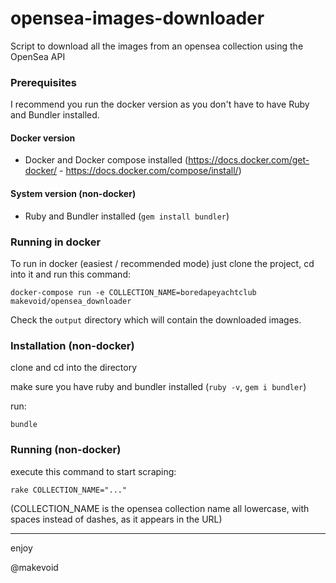 # opensea-images-downloader

Script to download all the images from an opensea collection using the OpenSea API

### Prerequisites

I recommend you run the docker version as you don't have to have Ruby and Bundler installed.

#### Docker version

- Docker and Docker compose installed (https://docs.docker.com/get-docker/ - https://docs.docker.com/compose/install/)

#### System version (non-docker)

- Ruby and Bundler installed (`gem install bundler`)


### Running in docker

To run in docker (easiest / recommended mode) just clone the project, cd into it and run this command:

    docker-compose run -e COLLECTION_NAME=boredapeyachtclub makevoid/opensea_downloader

Check the `output` directory which will contain the downloaded images.


### Installation (non-docker)

clone and cd into the directory

make sure you have ruby and bundler installed (`ruby -v`, `gem i bundler`)

run:

    bundle

### Running (non-docker)

execute this command to start scraping:

    rake COLLECTION_NAME="..."


(COLLECTION_NAME is the opensea collection name all lowercase, with spaces instead of dashes, as it appears in the URL)


---

enjoy

@makevoid
